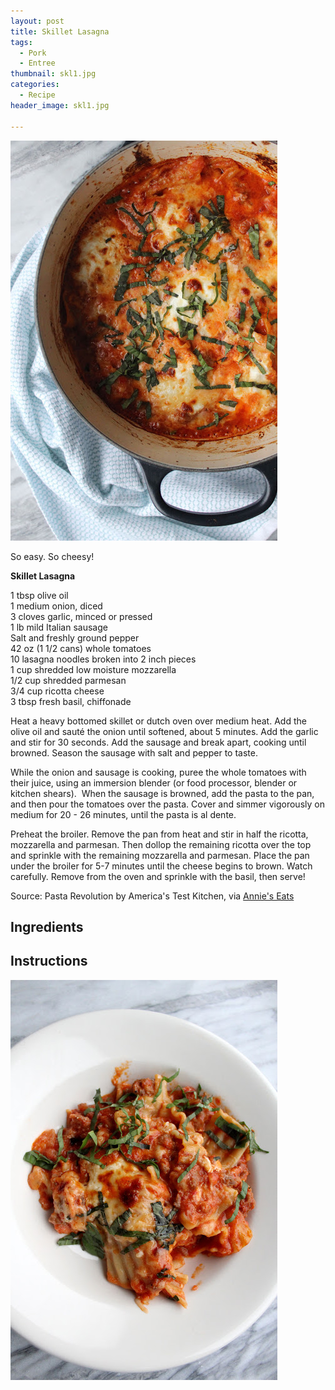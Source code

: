 ```yaml
---
layout: post
title: Skillet Lasagna
tags:
  - Pork
  - Entree
thumbnail: skl1.jpg
categories:
  - Recipe
header_image: skl1.jpg

---
```


![Image of Skillet Lasagna.](/upload/skl1.jpg)

So easy. So cheesy!  
  

  
**Skillet Lasagna**  
  
1 tbsp olive oil  
1 medium onion, diced  
3 cloves garlic, minced or pressed  
1 lb mild Italian sausage  
Salt and freshly ground pepper  
42 oz (1 1/2 cans) whole tomatoes  
10 lasagna noodles broken into 2 inch pieces  
1 cup shredded low moisture mozzarella  
1/2 cup shredded parmesan  
3/4 cup ricotta cheese  
3 tbsp fresh basil, chiffonade  
  
Heat a heavy bottomed skillet or dutch oven over medium heat. Add the olive oil and sauté the onion until softened, about 5 minutes. Add the garlic and stir for 30 seconds. Add the sausage and break apart, cooking until browned. Season the sausage with salt and pepper to taste.  
  
While the onion and sausage is cooking, puree the whole tomatoes with their juice, using an immersion blender (or food processor, blender or kitchen shears).  When the sausage is browned, add the pasta to the pan, and then pour the tomatoes over the pasta. Cover and simmer vigorously on medium for 20 - 26 minutes, until the pasta is al dente.  
  
Preheat the broiler. Remove the pan from heat and stir in half the ricotta, mozzarella and parmesan. Then dollop the remaining ricotta over the top and sprinkle with the remaining mozzarella and parmesan. Place the pan under the broiler for 5-7 minutes until the cheese begins to brown. Watch carefully. Remove from the oven and sprinkle with the basil, then serve!  
  
Source: Pasta Revolution by America's Test Kitchen, via [Annie's Eats](http://www.annies-eats.com/2012/11/28/skillet-lasagna/)

## Ingredients



## Instructions







![Image of Skillet Lasagna.](/upload/skl2.jpg)